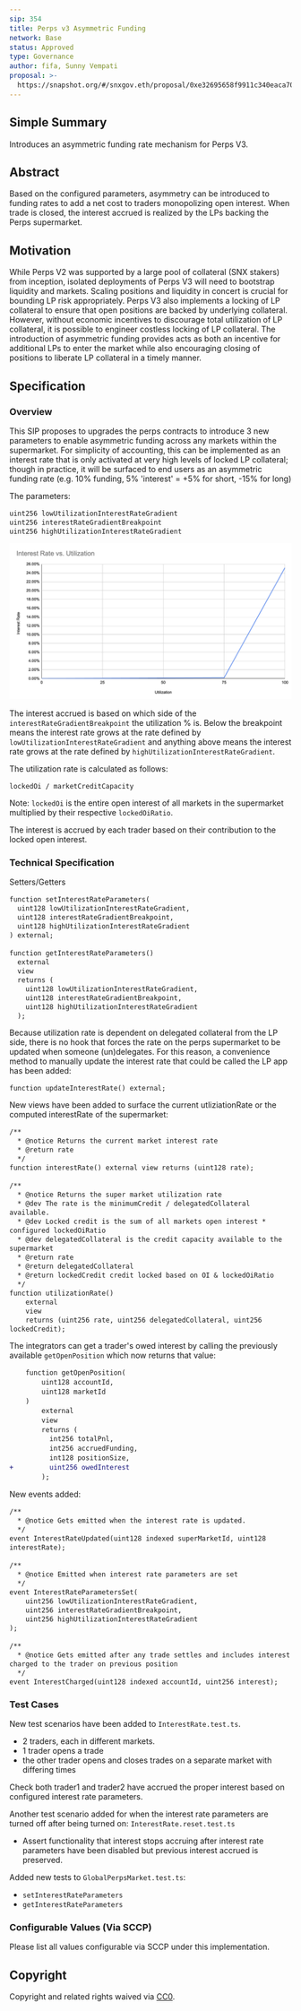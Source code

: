 ```yaml
---
sip: 354
title: Perps v3 Asymmetric Funding 
network: Base
status: Approved
type: Governance
author: fifa, Sunny Vempati
proposal: >-
  https://snapshot.org/#/snxgov.eth/proposal/0xe32695658f9911c340eaca7083cbd392c38f43e6478c1207cfd3e82e62456719
---
```


## Simple Summary

<!--"If you can't explain it simply, you don't understand it well enough." Simply describe the outcome the proposed changes intends to achieve. This should be non-technical and accessible to a casual community member.-->

Introduces an asymmetric funding rate mechanism for Perps V3. 

## Abstract

<!--A short (~200 word) description of the proposed change, the abstract should clearly describe the proposed change. This is what *will* be done if the SIP is implemented, not *why* it should be done or *how* it will be done. If the SIP proposes deploying a new contract, write, "we propose to deploy a new contract that will do x".-->

Based on the configured parameters, asymmetry can be introduced to funding rates to add a net cost to traders monopolizing open interest. When trade is closed, the interest accrued is realized by the LPs backing the Perps supermarket.

## Motivation

<!--This is the problem statement. This is the *why* of the SIP. It should clearly explain *why* the current state of the protocol is inadequate.  It is critical that you explain *why* the change is needed, if the SIP proposes changing how something is calculated, you must address *why* the current calculation is inaccurate or wrong. This is not the place to describe how the SIP will address the issue!-->

While Perps V2 was supported by a large pool of collateral (SNX stakers) from inception, isolated deployments of Perps V3 will need to bootstrap liquidity and markets. Scaling positions and liquidity in concert is crucial for bounding LP risk appropriately. Perps V3 also implements a locking of LP collateral to ensure that open positions are backed by underlying collateral. However, without economic incentives to discourage total utilization of LP collateral, it is possible to engineer costless locking of LP collateral. The introduction of asymmetric funding provides acts as both an incentive for additional LPs to enter the market while also encouraging closing of positions to liberate LP collateral in a timely manner. 

## Specification

<!--The specification should describe the syntax and semantics of any new feature, there are five sections
1. Overview
2. Rationale
3. Technical Specification
4. Test Cases
5. Configurable Values
-->

### Overview

<!--This is a high level overview of *how* the SIP will solve the problem. The overview should clearly describe how the new feature will be implemented.-->

This SIP proposes to upgrades the perps contracts to introduce 3 new parameters to enable asymmetric funding across any markets within the supermarket. For simplicity of accounting, this can be implemented as an interest rate that is only activated at very high levels of locked LP collateral; though in practice, it will be surfaced to end users as an asymmetric funding rate (e.g. 10% funding, 5% 'interest' = +5% for short, -15% for long)

The parameters:

```
uint256 lowUtilizationInterestRateGradient
uint256 interestRateGradientBreakpoint
uint256 highUtilizationInterestRateGradient
```

![interest-rate.png](assets/sip-354/interest.png)

The interest accrued is based on which side of the `interestRateGradientBreakpoint` the utilization % is. Below the breakpoint means the interest rate grows at the rate defined by `lowUtilizationInterestRateGradient` and anything above means the interest rate grows at the rate defined by `highUtilizationInterestRateGradient`.

The utilization rate is calculated as follows:

```
lockedOi / marketCreditCapacity
```

Note: `lockedOi` is the entire open interest of all markets in the supermarket multiplied by their respective `lockedOiRatio`.

The interest is accrued by each trader based on their contribution to the locked open interest.

### Technical Specification

<!--The technical specification should outline the public API of the changes proposed. That is, changes to any of the interfaces Synthetix currently exposes or the creations of new ones.-->

Setters/Getters

```
function setInterestRateParameters(
  uint128 lowUtilizationInterestRateGradient,
  uint128 interestRateGradientBreakpoint,
  uint128 highUtilizationInterestRateGradient
) external;

function getInterestRateParameters()
  external
  view
  returns (
    uint128 lowUtilizationInterestRateGradient,
    uint128 interestRateGradientBreakpoint,
    uint128 highUtilizationInterestRateGradient
  );
```

Because utilization rate is dependent on delegated collateral from the LP side, there is no hook that forces the rate on the perps supermarket to be updated when someone (un)delegates. For this reason, a convenience method to manually update the interest rate that could be called the LP app has been added:

```
function updateInterestRate() external;
```

New views have been added to surface the current utliziationRate or the computed interestRate of the supermarket:

```
/**
  * @notice Returns the current market interest rate
  * @return rate
  */
function interestRate() external view returns (uint128 rate);

/**
  * @notice Returns the super market utilization rate
  * @dev The rate is the minimumCredit / delegatedCollateral available.
  * @dev Locked credit is the sum of all markets open interest * configured lockedOiRatio
  * @dev delegatedCollateral is the credit capacity available to the supermarket
  * @return rate
  * @return delegatedCollateral
  * @return lockedCredit credit locked based on OI & lockedOiRatio
  */
function utilizationRate()
    external
    view
    returns (uint256 rate, uint256 delegatedCollateral, uint256 lockedCredit);
```

The integrators can get a trader's owed interest by calling the previously available `getOpenPosition` which now returns that value:

```diff
    function getOpenPosition(
        uint128 accountId,
        uint128 marketId
    )
        external
        view
        returns (
          int256 totalPnl,
          int256 accruedFunding,
          int128 positionSize,
+         uint256 owedInterest
        );
```

New events added:

```
/**
  * @notice Gets emitted when the interest rate is updated.
  */
event InterestRateUpdated(uint128 indexed superMarketId, uint128 interestRate);

/**
  * @notice Emitted when interest rate parameters are set
  */
event InterestRateParametersSet(
    uint256 lowUtilizationInterestRateGradient,
    uint256 interestRateGradientBreakpoint,
    uint256 highUtilizationInterestRateGradient
);

/**
  * @notice Gets emitted after any trade settles and includes interest charged to the trader on previous position
  */
event InterestCharged(uint128 indexed accountId, uint256 interest);
```

### Test Cases

<!--Test cases for an implementation are mandatory for SIPs but can be included with the implementation..-->

New test scenarios have been added to `InterestRate.test.ts`.

- 2 traders, each in different markets.
- 1 trader opens a trade
- the other trader opens and closes trades on a separate market with differing times

Check both trader1 and trader2 have accrued the proper interest based on configured interest rate parameters.

Another test scenario added for when the interest rate parameters are turned off after being turned on: `InterestRate.reset.test.ts`

- Assert functionality that interest stops accruing after interest rate parameters have been disabled but previous interest accrued is preserved.

Added new tests to `GlobalPerpsMarket.test.ts`:

- `setInterestRateParameters`
- `getInterestRateParameters`

### Configurable Values (Via SCCP)

<!--Please list all values configurable via SCCP under this implementation.-->

Please list all values configurable via SCCP under this implementation.

## Copyright

Copyright and related rights waived via [CC0](https://creativecommons.org/publicdomain/zero/1.0/).

